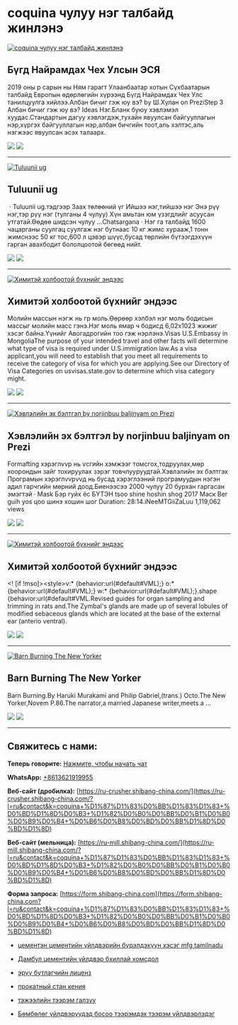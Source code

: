 # coquina чулуу нэг талбайд жинлэнэ

<a href="https://swt.shibang-china.com/?l=ru&img&k=coquina+%D1%87%D1%83%D0%BB%D1%83%D1%83+%D0%BD%D1%8D%D0%B3+%D1%82%D0%B0%D0%BB%D0%B1%D0%B0%D0%B9%D0%B4+%D0%B6%D0%B8%D0%BD%D0%BB%D1%8D%D0%BD%D1%8D" target="_blank">![coquina чулуу нэг талбайд жинлэнэ](http://static.shibang-china.com/all-800x300/648.jpg)</a>

## Бүгд Найрамдах Чех Улсын ЭСЯ
2019 оны р сарын ны Ням гарагт Улаанбаатар хотын Сүхбаатарын талбайд Европын өдөрлөгийн хүрээнд Бүгд Найрамдах Чех Улс танилцуулга хийлээ.Албан бичиг гэж юу вэ? by Ш.Хулан on PreziStep 3 Албан бичиг гэж юу вэ? Ideas Нэг.Бланк буюу хэвлэмэл хуудас.Стандартын дагуу хэвлэгдэж,тухайн явуулсан байгууллагын нэр,хүргэх байгууллагын нэр,албан бичгийн тоот,аль хэлтэс,аль нэгжээс явуулсан эсэх талаарх.


<a href="https://whatsapp.shibangsoft.com/WhatsApp.php" target="_blank" title="WhatsApp">![](http://static.shibang-china.com/icon/whatsapp.png)</a> <a href="https://swt.shibang-china.com/?l=ru&icon&k=coquina+%D1%87%D1%83%D0%BB%D1%83%D1%83+%D0%BD%D1%8D%D0%B3+%D1%82%D0%B0%D0%BB%D0%B1%D0%B0%D0%B9%D0%B4+%D0%B6%D0%B8%D0%BD%D0%BB%D1%8D%D0%BD%D1%8D" target="_blank">![](http://static.shibang-china.com/icon/chat-ru.png)</a>

---

<a href="https://swt.shibang-china.com/?l=ru&img&k=coquina+%D1%87%D1%83%D0%BB%D1%83%D1%83+%D0%BD%D1%8D%D0%B3+%D1%82%D0%B0%D0%BB%D0%B1%D0%B0%D0%B9%D0%B4+%D0%B6%D0%B8%D0%BD%D0%BB%D1%8D%D0%BD%D1%8D" target="_blank">![Tuluunii ug](http://static.shibang-china.com/all-800x300/117.jpg)</a>

## Tuluunii ug
&nbsp;&#0183;&#32;Tuluunii ug.тэдгээр Заах төлөөний үг Ийшээ нэг,тийшээ нэг Энэ рүү нэг,тэр рүү нэг (тулганы 4 чулуу) Хүн амьтан юм үзэгдлийг асуусан утгатай.Өөдөө шидсэн чулуу …Chatsargana&nbsp;&#0183;&#32;Нэг га талбайд 1600 чацарганы суулгац суулгаж нэг бутнаас 10 кг жимс хурааж,1 тонн жимснээс 50 кг тос,600 л цэвэр шүүс,бусад төрлийн бүтээгдэхүүн гарган авахбодит бололцоотой бөгөөд нийт.


<a href="https://whatsapp.shibangsoft.com/WhatsApp.php" target="_blank" title="WhatsApp">![](http://static.shibang-china.com/icon/whatsapp.png)</a> <a href="https://swt.shibang-china.com/?l=ru&icon&k=coquina+%D1%87%D1%83%D0%BB%D1%83%D1%83+%D0%BD%D1%8D%D0%B3+%D1%82%D0%B0%D0%BB%D0%B1%D0%B0%D0%B9%D0%B4+%D0%B6%D0%B8%D0%BD%D0%BB%D1%8D%D0%BD%D1%8D" target="_blank">![](http://static.shibang-china.com/icon/chat-ru.png)</a>

---

<a href="https://swt.shibang-china.com/?l=ru&img&k=coquina+%D1%87%D1%83%D0%BB%D1%83%D1%83+%D0%BD%D1%8D%D0%B3+%D1%82%D0%B0%D0%BB%D0%B1%D0%B0%D0%B9%D0%B4+%D0%B6%D0%B8%D0%BD%D0%BB%D1%8D%D0%BD%D1%8D" target="_blank">![Химитэй холбоотой бүхнийг эндээс](http://static.shibang-china.com/all-800x300/832.jpg)</a>

## Химитэй холбоотой бүхнийг эндээс
Молийн массын нэгж нь гр моль.Өөрөөр хэлбэл нэг моль бодисын массыг молийн масс гэнэ.Нэг моль ямар ч бодисд 6,02х1023 жижиг хэсэг байна.Үүнийг Авогадрогийн тоо гэж нэрлэнэ.Visas U.S.Embassy in MongoliaThe purpose of your intended travel and other facts will determine what type of visa is required under U.S.immigration law.As a visa applicant,you will need to establish that you meet all requirements to receive the category of visa for which you are applying.See our Directory of Visa Categories on usvisas.state.gov to determine which visa category might.


<a href="https://whatsapp.shibangsoft.com/WhatsApp.php" target="_blank" title="WhatsApp">![](http://static.shibang-china.com/icon/whatsapp.png)</a> <a href="https://swt.shibang-china.com/?l=ru&icon&k=coquina+%D1%87%D1%83%D0%BB%D1%83%D1%83+%D0%BD%D1%8D%D0%B3+%D1%82%D0%B0%D0%BB%D0%B1%D0%B0%D0%B9%D0%B4+%D0%B6%D0%B8%D0%BD%D0%BB%D1%8D%D0%BD%D1%8D" target="_blank">![](http://static.shibang-china.com/icon/chat-ru.png)</a>

---

<a href="https://swt.shibang-china.com/?l=ru&img&k=coquina+%D1%87%D1%83%D0%BB%D1%83%D1%83+%D0%BD%D1%8D%D0%B3+%D1%82%D0%B0%D0%BB%D0%B1%D0%B0%D0%B9%D0%B4+%D0%B6%D0%B8%D0%BD%D0%BB%D1%8D%D0%BD%D1%8D" target="_blank">![Хэвлэлийн эх бэлтгэл by norjinbuu baljinyam on Prezi](http://static.shibang-china.com/all-800x300/788.jpg)</a>

## Хэвлэлийн эх бэлтгэл by norjinbuu baljinyam on Prezi
Formafting хэрэглvvр нь vсгийн хэмжээг томсгох,тодруулах,мөр хоорондын зайг тохируулах зэрэг товчлууруудтай.Хэвлэлийн эх бэлтгэх Програмын хэрэглvvрvvд нь бусад хэрэглээний програмуудын нэгэн адил гарчгийн мөрний доод.Биенээсээ 2000 чулуу 20 бурхан гаргасан эмэгтэй&nbsp;&#0183;&#32;Mask Бэр гуйх ёс БҮТЭН tsoo shine hoshin shog 2017 Маск Ber guih yos цоо шинэ хошин шог Duration: 28:14.iNeeMTGiiZaLuu 1,119,062 views


<a href="https://whatsapp.shibangsoft.com/WhatsApp.php" target="_blank" title="WhatsApp">![](http://static.shibang-china.com/icon/whatsapp.png)</a> <a href="https://swt.shibang-china.com/?l=ru&icon&k=coquina+%D1%87%D1%83%D0%BB%D1%83%D1%83+%D0%BD%D1%8D%D0%B3+%D1%82%D0%B0%D0%BB%D0%B1%D0%B0%D0%B9%D0%B4+%D0%B6%D0%B8%D0%BD%D0%BB%D1%8D%D0%BD%D1%8D" target="_blank">![](http://static.shibang-china.com/icon/chat-ru.png)</a>

---

<a href="https://swt.shibang-china.com/?l=ru&img&k=coquina+%D1%87%D1%83%D0%BB%D1%83%D1%83+%D0%BD%D1%8D%D0%B3+%D1%82%D0%B0%D0%BB%D0%B1%D0%B0%D0%B9%D0%B4+%D0%B6%D0%B8%D0%BD%D0%BB%D1%8D%D0%BD%D1%8D" target="_blank">![Химитэй холбоотой бүхнийг эндээс](http://static.shibang-china.com/all-800x300/920.jpg)</a>

## Химитэй холбоотой бүхнийг эндээс
&lt;! [if !mso]&gt;&lt;style&gt;v\:* {behavior:url(#default#VML);} o\:* {behavior:url(#default#VML);} w\:* {behavior:url(#default#VML);}.shape {behavior:url(#default#VML.Revised guides for organ sampling and trimming in rats and.The Zymbal's glands are made up of several lobules of modified sebaceous glands which are located at the base of the external ear (anterio ventral).


<a href="https://whatsapp.shibangsoft.com/WhatsApp.php" target="_blank" title="WhatsApp">![](http://static.shibang-china.com/icon/whatsapp.png)</a> <a href="https://swt.shibang-china.com/?l=ru&icon&k=coquina+%D1%87%D1%83%D0%BB%D1%83%D1%83+%D0%BD%D1%8D%D0%B3+%D1%82%D0%B0%D0%BB%D0%B1%D0%B0%D0%B9%D0%B4+%D0%B6%D0%B8%D0%BD%D0%BB%D1%8D%D0%BD%D1%8D" target="_blank">![](http://static.shibang-china.com/icon/chat-ru.png)</a>

---

<a href="https://swt.shibang-china.com/?l=ru&img&k=coquina+%D1%87%D1%83%D0%BB%D1%83%D1%83+%D0%BD%D1%8D%D0%B3+%D1%82%D0%B0%D0%BB%D0%B1%D0%B0%D0%B9%D0%B4+%D0%B6%D0%B8%D0%BD%D0%BB%D1%8D%D0%BD%D1%8D" target="_blank">![Barn Burning The New Yorker](http://static.shibang-china.com/all-800x300/137.jpg)</a>

## Barn Burning The New Yorker
Barn Burning.By Haruki Murakami and Philip Gabriel,(trans.) Octo.The New Yorker,Novem P.86.The narrator,a married Japanese writer,meets a …

<a href="https://whatsapp.shibangsoft.com/WhatsApp.php" target="_blank" title="WhatsApp">![](http://static.shibang-china.com/icon/whatsapp.png)</a> <a href="https://swt.shibang-china.com/?l=ru&icon&k=coquina+%D1%87%D1%83%D0%BB%D1%83%D1%83+%D0%BD%D1%8D%D0%B3+%D1%82%D0%B0%D0%BB%D0%B1%D0%B0%D0%B9%D0%B4+%D0%B6%D0%B8%D0%BD%D0%BB%D1%8D%D0%BD%D1%8D" target="_blank">![](http://static.shibang-china.com/icon/chat-ru.png)</a>

---
## Свяжитесь с нами:

**Теперь говорите:** [Нажмите, чтобы начать чат](https://swt.shibang-china.com?l=ru&contact&k=coquina+%D1%87%D1%83%D0%BB%D1%83%D1%83+%D0%BD%D1%8D%D0%B3+%D1%82%D0%B0%D0%BB%D0%B1%D0%B0%D0%B9%D0%B4+%D0%B6%D0%B8%D0%BD%D0%BB%D1%8D%D0%BD%D1%8D)

**WhatsApp:**  [+8613621919955](https://whatsapp.shibangsoft.com/WhatsApp.php)

**Веб-сайт (дробилка):** [https://ru-crusher.shibang-china.com/](https://ru-crusher.shibang-china.com/?l=ru&contact&k=coquina+%D1%87%D1%83%D0%BB%D1%83%D1%83+%D0%BD%D1%8D%D0%B3+%D1%82%D0%B0%D0%BB%D0%B1%D0%B0%D0%B9%D0%B4+%D0%B6%D0%B8%D0%BD%D0%BB%D1%8D%D0%BD%D1%8D)

**Веб-сайт (мельница):** [https://ru-mill.shibang-china.com/](https://ru-mill.shibang-china.com/?l=ru&contact&k=coquina+%D1%87%D1%83%D0%BB%D1%83%D1%83+%D0%BD%D1%8D%D0%B3+%D1%82%D0%B0%D0%BB%D0%B1%D0%B0%D0%B9%D0%B4+%D0%B6%D0%B8%D0%BD%D0%BB%D1%8D%D0%BD%D1%8D)

**Форма запроса:** [https://form.shibang-china.com](https://form.shibang-china.com?l=ru&contact&k=coquina+%D1%87%D1%83%D0%BB%D1%83%D1%83+%D0%BD%D1%8D%D0%B3+%D1%82%D0%B0%D0%BB%D0%B1%D0%B0%D0%B9%D0%B4+%D0%B6%D0%B8%D0%BD%D0%BB%D1%8D%D0%BD%D1%8D)

* [цементэн цементийн үйлдвэрийн бүрэлдэхүүн хэсэг mfg tamilnadu](../129/%D1%86%D0%B5%D0%BC%D0%B5%D0%BD%D1%82%D1%8D%D0%BD%20%D1%86%D0%B5%D0%BC%D0%B5%D0%BD%D1%82%D0%B8%D0%B9%D0%BD%20%D2%AF%D0%B9%D0%BB%D0%B4%D0%B2%D1%8D%D1%80%D0%B8%D0%B9%D0%BD%20%D0%B1%D2%AF%D1%80%D1%8D%D0%BB%D0%B4%D1%8D%D1%85%D2%AF%D2%AF%D0%BD%20%D1%85%D1%8D%D1%81%D1%8D%D0%B3%20mfg%20tamilnadu.md)

* [Дамбул цементийн үйлдвэр бхиллай хомсдол](../129/%D0%94%D0%B0%D0%BC%D0%B1%D1%83%D0%BB%20%D1%86%D0%B5%D0%BC%D0%B5%D0%BD%D1%82%D0%B8%D0%B9%D0%BD%20%D2%AF%D0%B9%D0%BB%D0%B4%D0%B2%D1%8D%D1%80%20%D0%B1%D1%85%D0%B8%D0%BB%D0%BB%D0%B0%D0%B9%20%D1%85%D0%BE%D0%BC%D1%81%D0%B4%D0%BE%D0%BB.md)

* [эрүү бутлагчийн лиценз](../127/%D1%8D%D1%80%D2%AF%D2%AF%20%D0%B1%D1%83%D1%82%D0%BB%D0%B0%D0%B3%D1%87%D0%B8%D0%B9%D0%BD%20%D0%BB%D0%B8%D1%86%D0%B5%D0%BD%D0%B7.md)

* [прокатный стан кения](../126/%D0%BF%D1%80%D0%BE%D0%BA%D0%B0%D1%82%D0%BD%D1%8B%D0%B9%20%D1%81%D1%82%D0%B0%D0%BD%20%D0%BA%D0%B5%D0%BD%D0%B8%D1%8F.md)

* [тэжээлийн тээрэм галзуу](../127/%D1%82%D1%8D%D0%B6%D1%8D%D1%8D%D0%BB%D0%B8%D0%B9%D0%BD%20%D1%82%D1%8D%D1%8D%D1%80%D1%8D%D0%BC%20%D0%B3%D0%B0%D0%BB%D0%B7%D1%83%D1%83.md)

* [Бөмбөлөг үйлдвэрүүдэд босоо тээрэмдэх тээрэм үйлдвэрлэдэг](../128/%D0%91%D3%A9%D0%BC%D0%B1%D3%A9%D0%BB%D3%A9%D0%B3%20%D2%AF%D0%B9%D0%BB%D0%B4%D0%B2%D1%8D%D1%80%D2%AF%D2%AF%D0%B4%D1%8D%D0%B4%20%D0%B1%D0%BE%D1%81%D0%BE%D0%BE%20%D1%82%D1%8D%D1%8D%D1%80%D1%8D%D0%BC%D0%B4%D1%8D%D1%85%20%D1%82%D1%8D%D1%8D%D1%80%D1%8D%D0%BC%20%D2%AF%D0%B9%D0%BB%D0%B4%D0%B2%D1%8D%D1%80%D0%BB%D1%8D%D0%B4%D1%8D%D0%B3.md)